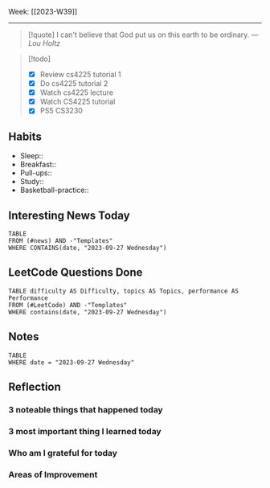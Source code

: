 Week: [[2023-W39]]
- - -
>[!quote]
> I can't believe that God put us on this earth to be ordinary.
> — <cite>Lou Holtz</cite>

>[!todo]
>- [x] Review cs4225 tutorial 1
>- [x] Do cs4225 tutorial 2
>- [x] Watch cs4225 lecture 
>- [x] Watch CS4225 tutorial
>- [x] PS5 CS3230



## Habits

- Sleep:: 
- Breakfast:: 
- Pull-ups:: 
- Study:: 
- Basketball-practice:: 
## Interesting News Today

```dataview
TABLE 
FROM (#news) AND -"Templates"
WHERE CONTAINS(date, "2023-09-27 Wednesday") 
```

## LeetCode Questions Done

```dataview
TABLE difficulty AS Difficulty, topics AS Topics, performance AS Performance
FROM (#LeetCode) AND -"Templates"
WHERE contains(date, "2023-09-27 Wednesday") 
```

## Notes

```dataview
TABLE
WHERE date = "2023-09-27 Wednesday"
```

## Reflection

### 3 noteable things that happened today

### 3 most important thing I learned today

### Who am I grateful for today

### Areas of Improvement